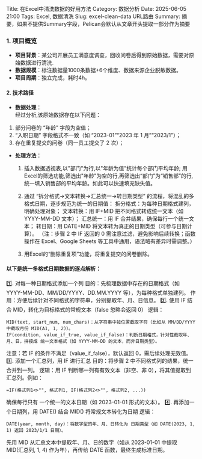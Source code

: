 Title: 在Excel中清洗数据的好用方法
Category: 数据分析
Date: 2025-06-05 21:00
Tags: Excel, 数据清洗
Slug: excel-clean-data URL路由
Summary: 摘要，如果不提供Summary字段，Pelican会默认从文章开头提取一部分作为摘要
### **1. 项目概览**
- **项目背景**：某公司开展员工满意度调查，回收问卷后得到原始数据，需要对原始数据进行清洗.
- **数据规模**：标注数据量1000条数据+6个维度、数据来源企业脱敏数据。
- **项目周期**：独立完成，耗时4h。

#### **2. 技术路径**
- **数据处理**：  
  经过分析,该原始数据存在以下问题：
1.	部分问卷的 “年龄” 字段为空值；
2.	“入职日期” 字段格式不一致（如 “2023-01”“2023 年 1 月”“2023/1”）；
3.	存在重复提交的问卷（同一员工提交了 2 次）；
- **处理方法**：
  1.	插入数据透视表,以"部门"为行,以"年龄为值"统计每个部门平均年龄;
  用Excel的筛选功能,筛选出"年龄"为空的行,再筛选出“部门”为“销售部”的行,统一填入销售部的平均年龄。如此可以快速填充缺失值。

  2.	通过 “拆分格式→文本转换→汇总统一→转日期类型” 的流程，将混乱的多格式日期，逐步规范为统一的日期值：
拆分格式：为每种日期格式建列，明确处理对象；
文本转换：用 IF+MID 把不同格式转成统一文本（如 YYYY-MM-DD 文本）；
汇总统一：用 IF 合并结果，确保每行一个统一文本；
转日期：用 DATE+MID 将文本转为真正的日期类型（可参与日期计算）。
（注：步骤 2 中 IF 返回的 0 需注意过滤，避免影响后续转换；函数操作在 Excel、Google Sheets 等工具中通用，语法略有差异时需调整。）
  3.	用Excel的“删除重复项”功能，将重复提交的问卷删除。
#### 以下是统一多格式日期数据的逐点解析：
1️⃣. 对每一种日期格式添加一个列
目的：先梳理数据中存在的日期格式（如 YYYY-MM-DD、MM/DD/YYYY、DD.MM.YYYY 等），为每种格式单独建列。
作用：方便后续针对不同格式的字符串，分别提取年、月、日信息。
2️⃣. 使用 IF 结合 MID，转化为目标格式的常规文本（false 忽略会返回 0）
逻辑：
```
MID(text, start_num, num_chars)：从字符串中按位置截取字符（比如从 MM/DD/YYYY 中截取月份 MID(A1, 1, 2)）。
IF(condition, value_if_true, value_if_false)：判断日期格式，针对性截取年、月、日，拼接成 统一文本格式（如 YYYY-MM-DD 的文本，而非日期类型）。
```
注意：若 IF 的条件不满足（value_if_false），默认返回 0，需后续处理无效值。
3️⃣. 添加一个汇总列，用 IF 进行汇总
目的：将步骤 2 中不同格式列的结果，统一合并到一列。
逻辑：用 IF 判断哪一列有有效文本（非空、非 0），将其值提取到汇总列。例如：
```
=IF(格式列1<>"", 格式列1, IF(格式列2<>"", 格式列2, ...))
```
确保每行只有 一个统一的文本日期（如 2023-01-01 形式的文本）。
4️⃣. 再添加一个日期列，用 DATE() 结合 MID() 将常规文本转化为日期
逻辑：
```
DATE(year, month, day)：将数字型的年、月、日转化为 日期类型（如 DATE(2023, 1, 1) 返回 2023/1/1 日期）。
```
先用 MID 从汇总文本中提取年、月、日的数字（如从 2023-01-01 中提取 MID(汇总列, 1, 4) 作为年），再传给 DATE 函数，最终生成标准日期。
